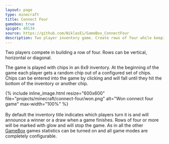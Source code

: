 ```yaml
---
layout: page
type: minecraft
title: Connect Four
gamebox: true
spigot: 40134
source: https://github.com/NiklasEi/GameBox_ConnectFour
description: Two player inventory game. Create rows of four while keeping your opponent from doing the same.
---
```


Two players compete in building a row of four. Rows can be vertical, horizontal or diagonal.

The game is played with chips in an 6x9 inventory. At the beginning of the game each player gets a random chip out of a configured set of chips. Chips can be entered into the game by clicking and will fall until they hit the bottom of the inventory or another chip.

<div class="row">
    <div class="col-md-8 col-md-offset-2">
        {% include inline_image.html resize="600x600" file="projects/minecraft/connect-four/won.png" alt="Won connect four game" max-width="100%" %}
    </div>
</div>
<br>
By default the inventory title indicates which players turn it is and will announce a winner or a draw when a game finishes. Rows of four or more will be marked with glow and will stop the game. As in all the other <a href="../GameBox/">GameBox</a> games statistics can be turned on and all game modes are completely configurable.
